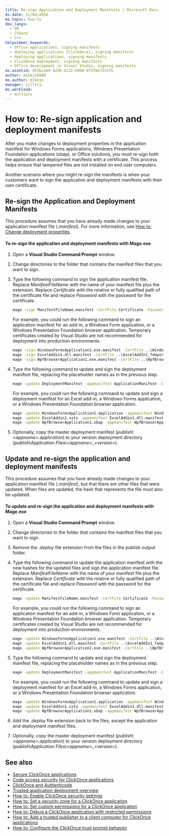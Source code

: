 ```yaml
---
title: Re-sign Application and Deployment Manifests | Microsoft Docs
ms.date: 11/04/2016
ms.topic: how-to
dev_langs: 
  - VB
  - CSharp
  - C++
helpviewer_keywords: 
  - Office applications, signing manifests
  - deploying applications [ClickOnce], signing manifests
  - deploying applications, signing manifests
  - ClickOnce deployment, signing manifests
  - Office development in Visual Studio, signing manifests
ms.assetid: d53bceb9-4d3b-4c22-b909-8f370e7231fb
author: mikejo5000
ms.author: mikejo
manager: jillfra
ms.workload: 
  - multiple
---
```

# How to: Re-sign application and deployment manifests
After you make changes to deployment properties in the application manifest for Windows Forms applications, Windows Presentation Foundation applications (xbap), or Office solutions, you must re-sign both the application and deployment manifests with a certificate. This process helps ensure that tampered files are not installed on end user computers.

 Another scenario where you might re-sign the manifests is when your customers want to sign the application and deployment manifests with their own certificate.

## Re-sign the Application and Deployment Manifests
 This procedure assumes that you have already made changes to your application manifest file (*.manifest*). For more information, see [How to: Change deployment properties](/previous-versions/cc442869(v=vs.110)).

#### To re-sign the application and deployment manifests with Mage.exe

1. Open a **Visual Studio Command Prompt** window.

2. Change directories to the folder that contains the manifest files that you want to sign.

3. Type the following command to sign the application manifest file. Replace *ManifestFileName* with the name of your manifest file plus the extension. Replace *Certificate* with the relative or fully qualified path of the certificate file and replace *Password* with the password for the certificate.

    ```cmd
    mage -sign ManifestFileName.manifest -CertFile Certificate -Password Password
    ```

     For example, you could run the following command to sign an application manifest for an add-in, a Windows Form application, or a Windows Presentation Foundation browser application. Temporary certificates created by Visual Studio are not recommended for deployment into production environments.

    ```cmd
    mage -sign WindowsFormsApplication1.exe.manifest -CertFile ..\WindowsFormsApplication1_TemporaryKey.pfx
    mage -sign ExcelAddin1.dll.manifest -CertFile ..\ExcelAddIn1_TemporaryKey.pfx
    mage -sign WpfBrowserApplication1.exe.manifest -CertFile ..\WpfBrowserApplication1_TemporaryKey.pfx
    ```

4. Type the following command to update and sign the deployment manifest file, replacing the placeholder names as in the previous step.

    ```cmd
    mage -update DeploymentManifest -appmanifest ApplicationManifest -CertFile Certificate -Password Password
    ```

     For example, you could run the following command to update and sign a deployment manifest for an Excel add-in, a Windows Forms application, or a Windows Presentation Foundation browser application.

    ```cmd
    mage -update WindowsFormsApplication1.application -appmanifest WindowsFormsApplication1.exe.manifest -CertFile ..\WindowsFormsApplication1_TemporaryKey.pfx
    mage -update ExcelAddin1.vsto -appmanifest ExcelAddin1.dll.manifest -CertFile ..\ExcelAddIn1_TemporaryKey.pfx
    mage -update WpfBrowserApplication1.xbap -appmanifest WpfBrowserApplication1.exe.manifest -CertFile ..\WpfBrowserApplication1_TemporaryKey.pfx
    ```

5. Optionally, copy the master deployment manifest (*publish\\\<appname>.application*) to your version deployment directory (*publish\Application Files\\\<appname>_\<version>*).

## Update and re-sign the application and deployment manifests
 This procedure assumes that you have already made changes to your application manifest file (*.manifest*), but that there are other files that were updated. When files are updated, the hash that represents the file must also be updated.

#### To update and re-sign the application and deployment manifests with Mage.exe

1. Open a **Visual Studio Command Prompt** window.

2. Change directories to the folder that contains the manifest files that you want to sign.

3. Remove the *.deploy* file extension from the files in the publish output folder.

4. Type the following command to update the application manifest with the new hashes for the updated files and sign the application manifest file. Replace *ManifestFileName* with the name of your manifest file plus the extension. Replace *Certificate* with the relative or fully qualified path of the certificate file and replace *Password* with the password for the certificate.

    ```cmd
    mage -update ManifestFileName.manifest -CertFile Certificate -Password Password
    ```

     For example, you could run the following command to sign an application manifest for an add-in, a Windows Form application, or a Windows Presentation Foundation browser application. Temporary certificates created by Visual Studio are not recommended for deployment into production environments.

    ```cmd
    mage -update WindowsFormsApplication1.exe.manifest -CertFile ..\WindowsFormsApplication1_TemporaryKey.pfx
    mage -update ExcelAddin1.dll.manifest -CertFile ..\ExcelAddIn1_TemporaryKey.pfx
    mage -update WpfBrowserApplication1.exe.manifest -CertFile ..\WpfBrowserApplication1_TemporaryKey.pfx
    ```

5. Type the following command to update and sign the deployment manifest file, replacing the placeholder names as in the previous step.

    ```cmd
    mage -update DeploymentManifest -appmanifest ApplicationManifest -CertFile Certificate -Password Password
    ```

     For example, you could run the following command to update and sign a deployment manifest for an Excel add-in, a Windows Forms application, or a Windows Presentation Foundation browser application.

    ```cmd
    mage -update WindowsFormsApplication1.application -appmanifest WindowsFormsApplication1.exe.manifest -CertFile ..\WindowsFormsApplication1_TemporaryKey.pfx
    mage -update ExcelAddin1.vsto -appmanifest ExcelAddin1.dll.manifest -CertFile ..\ExcelAddIn1_TemporaryKey.pfx
    mage -update WpfBrowserApplication1.xbap -appmanifest WpfBrowserApplication1.exe.manifest -CertFile ..\WpfBrowserApplication1_TemporaryKey.pfx
    ```

6. Add the *.deploy* file extension back to the files, except the application and deployment manifest files.

7. Optionally, copy the master deployment manifest (*publish\\\<appname>.application*) to your version deployment directory (*publish\Application Files\\\<appname>_\<version>*).

## See also
- [Secure ClickOnce applications](../deployment/securing-clickonce-applications.md)
- [Code access security for ClickOnce applications](../deployment/code-access-security-for-clickonce-applications.md)
- [ClickOnce and Authenticode](../deployment/clickonce-and-authenticode.md)
- [Trusted application deployment overview](../deployment/trusted-application-deployment-overview.md)
- [How to: Enable ClickOnce security settings](../deployment/how-to-enable-clickonce-security-settings.md)
- [How to: Set a security zone for a ClickOnce application](../deployment/how-to-set-a-security-zone-for-a-clickonce-application.md)
- [How to: Set custom permissions for a ClickOnce application](../deployment/how-to-set-custom-permissions-for-a-clickonce-application.md)
- [How to: Debug a ClickOnce application with restricted permissions](securing-clickonce-applications.md)
- [How to: Add a trusted publisher to a client computer for ClickOnce applications](../deployment/how-to-add-a-trusted-publisher-to-a-client-computer-for-clickonce-applications.md)
- [How to: Configure the ClickOnce trust prompt behavior](../deployment/how-to-configure-the-clickonce-trust-prompt-behavior.md)
